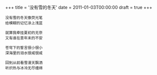 +++
title = '没有雪的冬天'
date = 2011-01-03T00:00:00
draft = true
+++

```text
没有雪的冬天像荧光笔
给模糊的记忆涂上浅蓝

就算我牵挂夏初的无奈
又有谁在意年末的不安

苍穹下的誓言很小很小
深海里的泪水很咸很咸

回到从前看雪漫天飘洒
听炽热与冰冷无尽缠绵
```
